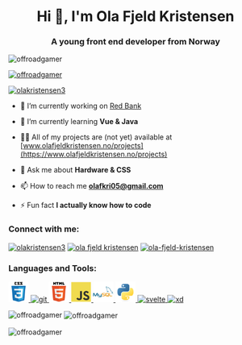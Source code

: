 <h1 align="center">Hi 👋, I'm Ola Fjeld Kristensen</h1>
<h3 align="center">A young front end developer from Norway</h3>

<p align="left"> <img src="https://komarev.com/ghpvc/?username=offroadgamer&label=Profile%20views&color=0e75b6&style=flat" alt="offroadgamer" /> </p>

<p align="left"> <a href="https://github.com/ryo-ma/github-profile-trophy"><img src="https://github-profile-trophy.vercel.app/?username=offroadgamer" alt="offroadgamer" /></a> </p>

<p align="left"> <a href="https://twitter.com/olakristensen3" target="blank"><img src="https://img.shields.io/twitter/follow/olakristensen3?logo=twitter&style=for-the-badge" alt="olakristensen3" /></a> </p>

- 🔭 I’m currently working on [Red Bank](https://github.com/offroadgamer/Red-Bank)

- 🌱 I’m currently learning **Vue & Java**

- 👨‍💻 All of my projects are (not yet) available at [www.olafjeldkristensen.no/projects](https://www.olafjeldkristensen.no/projects)

- 💬 Ask me about **Hardware & CSS**

- 📫 How to reach me **olafkri05@gmail.com**

- ⚡ Fun fact **I actually know how to code**

<h3 align="left">Connect with me:</h3>
<p align="left">
<a href="https://twitter.com/olakristensen3" target="blank"><img align="center" src="https://raw.githubusercontent.com/rahuldkjain/github-profile-readme-generator/master/src/images/icons/Social/twitter.svg" alt="olakristensen3" height="30" width="40" /></a>
<a href="https://linkedin.com/in/ola fjeld kristensen" target="blank"><img align="center" src="https://raw.githubusercontent.com/rahuldkjain/github-profile-readme-generator/master/src/images/icons/Social/linked-in-alt.svg" alt="ola fjeld kristensen" height="30" width="40" /></a>
<a href="https://stackoverflow.com/users/ola-fjeld-kristensen" target="blank"><img align="center" src="https://raw.githubusercontent.com/rahuldkjain/github-profile-readme-generator/master/src/images/icons/Social/stack-overflow.svg" alt="ola-fjeld-kristensen" height="30" width="40" /></a>
</p>

<h3 align="left">Languages and Tools:</h3>
<p align="left"> <a href="https://www.w3schools.com/css/" target="_blank" rel="noreferrer"> <img src="https://raw.githubusercontent.com/devicons/devicon/master/icons/css3/css3-original-wordmark.svg" alt="css3" width="40" height="40"/> </a> <a href="https://git-scm.com/" target="_blank" rel="noreferrer"> <img src="https://www.vectorlogo.zone/logos/git-scm/git-scm-icon.svg" alt="git" width="40" height="40"/> </a> <a href="https://www.w3.org/html/" target="_blank" rel="noreferrer"> <img src="https://raw.githubusercontent.com/devicons/devicon/master/icons/html5/html5-original-wordmark.svg" alt="html5" width="40" height="40"/> </a> <a href="https://developer.mozilla.org/en-US/docs/Web/JavaScript" target="_blank" rel="noreferrer"> <img src="https://raw.githubusercontent.com/devicons/devicon/master/icons/javascript/javascript-original.svg" alt="javascript" width="40" height="40"/> </a> <a href="https://www.mysql.com/" target="_blank" rel="noreferrer"> <img src="https://raw.githubusercontent.com/devicons/devicon/master/icons/mysql/mysql-original-wordmark.svg" alt="mysql" width="40" height="40"/> </a> <a href="https://www.python.org" target="_blank" rel="noreferrer"> <img src="https://raw.githubusercontent.com/devicons/devicon/master/icons/python/python-original.svg" alt="python" width="40" height="40"/> </a> <a href="https://svelte.dev" target="_blank" rel="noreferrer"> <img src="https://upload.wikimedia.org/wikipedia/commons/1/1b/Svelte_Logo.svg" alt="svelte" width="40" height="40"/> </a> <a href="https://www.adobe.com/products/xd.html" target="_blank" rel="noreferrer"> <img src="https://cdn.worldvectorlogo.com/logos/adobe-xd.svg" alt="xd" width="40" height="40"/> </a> </p>

<p><img align="left" src="https://github-readme-stats.vercel.app/api/top-langs?username=offroadgamer&show_icons=true&locale=en&layout=compact" alt="offroadgamer" /></p>

<p>&nbsp;<img align="center" src="https://github-readme-stats.vercel.app/api?username=offroadgamer&show_icons=true&locale=en" alt="offroadgamer" /></p>

<p><img align="center" src="https://github-readme-streak-stats.herokuapp.com/?user=offroadgamer&" alt="offroadgamer" /></p>

